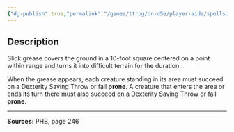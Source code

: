 ```yaml
---
{"dg-publish":true,"permalink":"/games/ttrpg/dn-d5e/player-aids/spells/level-1/grease/","tags":["TTRPG/DND/5e","verbal","somatic","material"]}
---
```



## Description
Slick grease covers the ground in a 10-foot square centered on a point within range and turns it into difficult terrain for the duration.

When the grease appears, each creature standing in its area must succeed on a Dexterity Saving Throw or fall **prone**.
A creature that enters the area or ends its turn there must also succeed on a Dexterity Saving Throw or fall **prone**.

---

**Sources:** PHB, page 246

